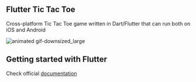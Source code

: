 ## Flutter Tic Tac Toe

Cross-platform Tic Tac Toe game written in Dart/Flutter that can run both on iOS and Android

![animated gif-downsized_large](https://user-images.githubusercontent.com/13784275/38166851-6899976e-3533-11e8-9de7-24a4725f647f.gif)

## Getting started with Flutter
Check official [documentation](https://flutter.io/)
